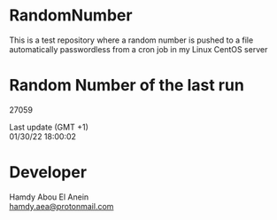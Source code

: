 # RandomNumber    
This is a test repository where a random number is pushed to a file automatically passwordless from a cron job in my Linux CentOS server    
# Random Number of the last run   
27059
      
Last update (GMT +1)    
01/30/22 18:00:02
# Developer    
Hamdy Abou El Anein   
hamdy.aea@protonmail.com
